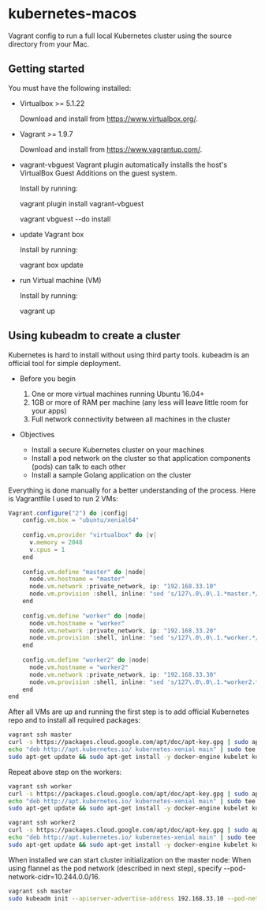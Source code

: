 # kubernetes-macos

Vagrant config to run a full local Kubernetes cluster using the source directory from your Mac.

## Getting started
You must have the following installed:

* Virtualbox >= 5.1.22

  Download and install from https://www.virtualbox.org/.

* Vagrant >= 1.9.7

  Download and install from https://www.vagrantup.com/.

* vagrant-vbguest Vagrant plugin
  automatically installs the host's VirtualBox Guest Additions on the guest system.

  Install by running: 

    vagrant plugin install vagrant-vbguest

    vagrant vbguest --do install

* update Vagrant box

  Install by running: 
    
    vagrant box update
    
* run Virtual machine (VM)

  Install by running: 
  
    vagrant up

## Using kubeadm to create a cluster

Kubernetes is hard to install without using third party tools. kubeadm is an official tool for simple deployment. 

* Before you begin
	1.	One or more virtual machines running Ubuntu 16.04+
	1.	1GB or more of RAM per machine (any less will leave little room for your apps)
	1.	Full network connectivity between all machines in the cluster

* Objectives
	* Install a secure Kubernetes cluster on your machines
	* Install a pod network on the cluster so that application components (pods) can talk to each other
	* Install a sample Golang application on the cluster

Everything is done manually for a better understanding of the process. Here is Vagrantfile I used to run 2 VMs:

```javascript
Vagrant.configure("2") do |config|
    config.vm.box = "ubuntu/xenial64"
 
    config.vm.provider "virtualbox" do |v|
      v.memory = 2048
      v.cpus = 1
    end
 
    config.vm.define "master" do |node|
      node.vm.hostname = "master"
      node.vm.network :private_network, ip: "192.168.33.10"
      node.vm.provision :shell, inline: "sed 's/127\.0\.0\.1.*master.*/192\.168\.33\.10 master/' -i /etc/hosts"
    end
 
    config.vm.define "worker" do |node|
      node.vm.hostname = "worker"
      node.vm.network :private_network, ip: "192.168.33.20"
      node.vm.provision :shell, inline: "sed 's/127\.0\.0\.1.*worker.*/192\.168\.33\.20 worker/' -i /etc/hosts"
    end
 
    config.vm.define "worker2" do |node|
      node.vm.hostname = "worker2"
      node.vm.network :private_network, ip: "192.168.33.30"
      node.vm.provision :shell, inline: "sed 's/127\.0\.0\.1.*worker2.*/192\.168\.33\.30 worker2/' -i /etc/hosts"
    end
end
```

After all VMs are up and running the first step is to add official Kubernetes repo and to install all required packages:

```bash
vagrant ssh master
curl -s https://packages.cloud.google.com/apt/doc/apt-key.gpg | sudo apt-key add -
echo "deb http://apt.kubernetes.io/ kubernetes-xenial main" | sudo tee /etc/apt/sources.list.d/kubernetes.list
sudo apt-get update && sudo apt-get install -y docker-engine kubelet kubeadm kubectl kubernetes-cni
```

Repeat above step on the workers:
```bash
vagrant ssh worker
curl -s https://packages.cloud.google.com/apt/doc/apt-key.gpg | sudo apt-key add -
echo "deb http://apt.kubernetes.io/ kubernetes-xenial main" | sudo tee /etc/apt/sources.list.d/kubernetes.list
sudo apt-get update && sudo apt-get install -y docker-engine kubelet kubeadm kubectl kubernetes-cni
```

```bash
vagrant ssh worker2
curl -s https://packages.cloud.google.com/apt/doc/apt-key.gpg | sudo apt-key add -
echo "deb http://apt.kubernetes.io/ kubernetes-xenial main" | sudo tee /etc/apt/sources.list.d/kubernetes.list
sudo apt-get update && sudo apt-get install -y docker-engine kubelet kubeadm kubectl kubernetes-cni
```

When installed we can start cluster initialization on the master node:
When using flannel as the pod network (described in next step), specify --pod-network-cidr=10.244.0.0/16. 
```bash
vagrant ssh master
sudo kubeadm init --apiserver-advertise-address 192.168.33.10 --pod-network-cidr 10.244.0.0/16 --token 8c2350.f55343444a6ffc46
```


